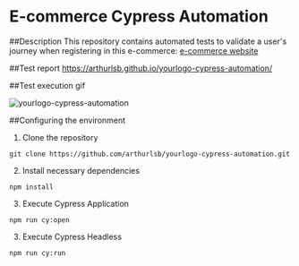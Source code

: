 # E-commerce Cypress Automation

##Description
This repository contains automated tests to validate a user's journey when registering in this e-commerce: [e-commerce website](http://automationpractice.com/index.php "e-commerce website")

##Test report
https://arthurlsb.github.io/yourlogo-cypress-automation/

##Test execution gif

![yourlogo-cypress-automation](https://user-images.githubusercontent.com/94870259/145117202-c0a3a437-b3e6-4efb-b643-03b091e2e212.gif)

##Configuring the environment
1. Clone the repository 
```
git clone https://github.com/arthurlsb/yourlogo-cypress-automation.git
```
2. Install necessary dependencies 
```
npm install
```
3. Execute Cypress Application
```
npm run cy:open
```
3. Execute Cypress Headless
```
npm run cy:run
```
